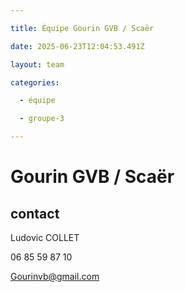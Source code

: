 ```yaml
---

title: Équipe Gourin GVB / Scaër

date: 2025-06-23T12:04:53.491Z

layout: team

categories:

  - équipe

  - groupe-3

---
```


# Gourin GVB / Scaër



## contact 

Ludovic COLLET

06 85 59 87 10

Gourinvb@gmail.com

